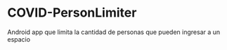 # COVID-PersonLimiter
Android app que limita la cantidad de personas que pueden ingresar a un espacio
